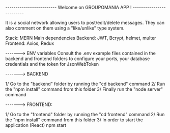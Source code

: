 ------------------------- Welcome on GROUPOMANIA APP ! -------------------------

It is a social network allowing users to post/edit/delete messages. They can also comment on them using a "like/unlike" type system.

Stack: MERN
Main dependencies
Backend: JWT, Bcrypt, helmet, multer
Frontend: Axios, Redux

-------> ENV variables
Consult the .env example files contained in the backend and frontend folders to configure your ports, your database credentials and the token for JsonWebToken

-------> BACKEND

1/ Go to the "backend" folder by running the "cd backend" command
2/ Run the "npm install" command from this folder
3/ Finally run the "node server" command

-------> FRONTEND:

1/ Go to the "frontend" folder by running the "cd frontend" command
2/ Run the "npm install" command from this folder
3/ In order to start the application (React) npm start

